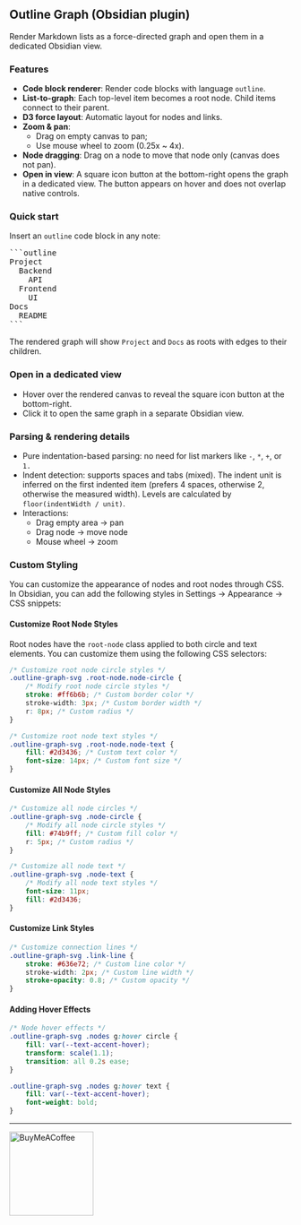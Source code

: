 ## Outline Graph (Obsidian plugin)

Render Markdown lists as a force-directed graph and open them in a dedicated Obsidian view.

### Features
- **Code block renderer**: Render code blocks with language `outline`.
- **List-to-graph**: Each top-level item becomes a root node. Child items connect to their parent.
- **D3 force layout**: Automatic layout for nodes and links.
- **Zoom & pan**:
  - Drag on empty canvas to pan;
  - Use mouse wheel to zoom (0.25x ~ 4x).
- **Node dragging**: Drag on a node to move that node only (canvas does not pan).
- **Open in view**: A square icon button at the bottom-right opens the graph in a dedicated view. The button appears on hover and does not overlap native controls.

### Quick start
Insert an `outline` code block in any note:

<pre>
```outline
Project
  Backend
    API
  Frontend
    UI
Docs
  README
```
</pre>

The rendered graph will show `Project` and `Docs` as roots with edges to their children.

### Open in a dedicated view
- Hover over the rendered canvas to reveal the square icon button at the bottom-right.
- Click it to open the same graph in a separate Obsidian view.


### Parsing & rendering details
- Pure indentation-based parsing: no need for list markers like `-`, `*`, `+`, or `1.`
- Indent detection: supports spaces and tabs (mixed). The indent unit is inferred on the first indented item (prefers 4 spaces, otherwise 2, otherwise the measured width). Levels are calculated by `floor(indentWidth / unit)`.
- Interactions:
  - Drag empty area → pan
  - Drag node → move node
  - Mouse wheel → zoom

### Custom Styling

You can customize the appearance of nodes and root nodes through CSS. In Obsidian, you can add the following styles in Settings → Appearance → CSS snippets:

#### Customize Root Node Styles

Root nodes have the `root-node` class applied to both circle and text elements. You can customize them using the following CSS selectors:

```css
/* Customize root node circle styles */
.outline-graph-svg .root-node.node-circle {
    /* Modify root node circle styles */
    stroke: #ff6b6b; /* Custom border color */
    stroke-width: 3px; /* Custom border width */
    r: 8px; /* Custom radius */
}

/* Customize root node text styles */
.outline-graph-svg .root-node.node-text {
    fill: #2d3436; /* Custom text color */
    font-size: 14px; /* Custom font size */
}
```

#### Customize All Node Styles

```css
/* Customize all node circles */
.outline-graph-svg .node-circle {
    /* Modify all node circle styles */
    fill: #74b9ff; /* Custom fill color */
    r: 5px; /* Custom radius */
}

/* Customize all node text */
.outline-graph-svg .node-text {
    /* Modify all node text styles */
    font-size: 11px;
    fill: #2d3436;
}
```

#### Customize Link Styles

```css
/* Customize connection lines */
.outline-graph-svg .link-line {
    stroke: #636e72; /* Custom line color */
    stroke-width: 2px; /* Custom line width */
    stroke-opacity: 0.8; /* Custom opacity */
}
```

#### Adding Hover Effects

```css
/* Node hover effects */
.outline-graph-svg .nodes g:hover circle {
    fill: var(--text-accent-hover);
    transform: scale(1.1);
    transition: all 0.2s ease;
}

.outline-graph-svg .nodes g:hover text {
    fill: var(--text-accent-hover);
    font-weight: bold;
}
```

---

[<img src="https://cdn.buymeacoffee.com/buttons/v2/default-yellow.png" alt="BuyMeACoffee" width="150">](https://www.buymeacoffee.com/eatgrass)